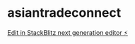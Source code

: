 # asiantradeconnect

[Edit in StackBlitz next generation editor ⚡️](https://stackblitz.com/~/github.com/nischal690/asiantradeconnect)